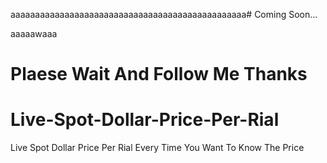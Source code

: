 aaaaaaaaaaaaaaaaaaaaaaaaaaaaaaaaaaaaaaaaaaaaaaaa# Coming Soon...

aaaaawaaa

# Plaese Wait And Follow Me Thanks

# Live-Spot-Dollar-Price-Per-Rial
Live Spot  Dollar Price Per Rial Every Time You Want To Know The Price
